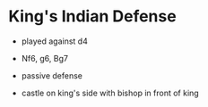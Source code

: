 # King's Indian Defense

- played against d4

- Nf6, g6, Bg7

- passive defense

- castle on king's side with bishop in front of king
